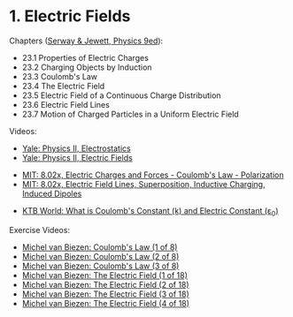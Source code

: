 # 1. Electric Fields

Chapters ([Serway & Jewett, Physics 9ed](https://annas-archive.org/md5/076b2e7e2084a32914bcb8ca29d04f4d)):
- 23.1 Properties of Electric Charges
- 23.2 Charging Objects by Induction
- 23.3 Coulomb's Law
- 23.4 The Electric Field
- 23.5 Electric Field of a Continuous Charge Distribution
- 23.6 Electric Field Lines
- 23.7 Motion of Charged Particles in a Uniform Electric Field

Videos: 
- [Yale: Physics II, Electrostatics](https://www.youtube.com/watch?v=NK-BxowMIfg&list=PLD07B2225BB40E582&index=1)
- [Yale: Physics II, Electric Fields](https://www.youtube.com/watch?v=xnSc_OWpCuY&list=PLD07B2225BB40E582&index=2)
<!---->
- [MIT: 8.02x, Electric Charges and Forces - Coulomb's Law - Polarization](https://www.youtube.com/watch?v=x1-SibwIPM4&list=PLyQSN7X0ro2314mKyUiOILaOC2hk6Pc3j&index=2)
- [MIT: 8.02x, Electric Field Lines, Superposition, Inductive Charging, Induced Dipoles](https://www.youtube.com/watch?v=Pd9HY8iLiCA&list=PLyQSN7X0ro2314mKyUiOILaOC2hk6Pc3j&index=3)
<!---->
- [KTB World: What is Coulomb's Constant (k) and Electric Constant (ε<sub>0</sub>)](https://www.youtube.com/watch?v=809bJaG1c_Q)

Exercise Videos:
- [Michel van Biezen: Coulomb's Law (1 of 8)](https://www.youtube.com/watch?v=-jxX7Vt2wrA&list=PLX2gX-ftPVXX7BZOcM1Y2gb8IQrTBrmUB)
- [Michel van Biezen: Coulomb's Law (2 of 8)](https://www.youtube.com/watch?v=6XR8eHzpwyc&list=PLX2gX-ftPVXX7BZOcM1Y2gb8IQrTBrmUB)
- [Michel van Biezen: Coulomb's Law (3 of 8)](https://www.youtube.com/watch?v=_ZuroDbIi8A&list=PLX2gX-ftPVXX7BZOcM1Y2gb8IQrTBrmUB)
- [Michel van Biezen: The Electric Field (1 of 18)](https://www.youtube.com/watch?v=EPIhhbwbCNc&list=PLX2gX-ftPVXX7BZOcM1Y2gb8IQrTBrmUB)
- [Michel van Biezen: The Electric Field (2 of 18)](https://www.youtube.com/watch?v=qziQH1fBObk&list=PLX2gX-ftPVXX7BZOcM1Y2gb8IQrTBrmUB)
- [Michel van Biezen: The Electric Field (3 of 18)](https://www.youtube.com/watch?v=4K5hvZBDOAE&list=PLX2gX-ftPVXX7BZOcM1Y2gb8IQrTBrmUB)
- [Michel van Biezen: The Electric Field (4 of 18)](https://www.youtube.com/watch?v=DqnM3KbMydM&list=PLX2gX-ftPVXX7BZOcM1Y2gb8IQrTBrmUB)